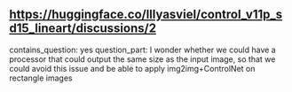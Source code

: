 ## https://huggingface.co/lllyasviel/control_v11p_sd15_lineart/discussions/2

contains_question: yes
question_part: I wonder whether we could have a processor that could output the same size as the input image, so that we could avoid this issue and be able to apply img2img+ControlNet on rectangle images